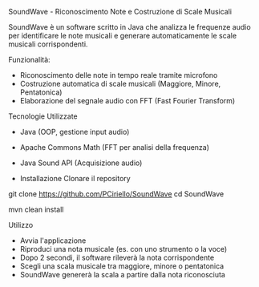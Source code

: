 SoundWave - Riconoscimento Note e Costruzione di Scale Musicali

SoundWave è un software scritto in Java che analizza le frequenze audio per identificare le note musicali e generare automaticamente le scale musicali corrispondenti.

Funzionalità:
- Riconoscimento delle note in tempo reale tramite microfono
- Costruzione automatica di scale musicali (Maggiore, Minore, Pentatonica)
- Elaborazione del segnale audio con FFT (Fast Fourier Transform)

Tecnologie Utilizzate
- Java (OOP, gestione input audio)
- Apache Commons Math (FFT per analisi della frequenza)
- Java Sound API (Acquisizione audio)

- Installazione
Clonare il repository

git clone https://github.com/PCiriello/SoundWave
cd SoundWave

mvn clean install

Utilizzo
- Avvia l'applicazione
- Riproduci una nota musicale (es. con uno strumento o la voce)
- Dopo 2 secondi, il software rileverà la nota corrispondente
- Scegli una scala musicale tra maggiore, minore o pentatonica
- SoundWave genererà la scala a partire dalla nota riconosciuta
